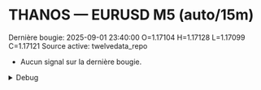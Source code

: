 # THANOS — EURUSD M5 (auto/15m)
Dernière bougie: 2025-09-01 23:40:00  O=1.17104  H=1.17128  L=1.17099  C=1.17121
Source active: twelvedata_repo

- Aucun signal sur la dernière bougie.

<details><summary>Debug</summary>

- TD_API_KEY manquant.

</details>